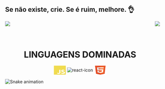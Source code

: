 ## Se não existe, crie. Se é ruim, melhore. 👌

<div>
  
  <img  height="180em" src="https://github-readme-stats.vercel.app/api?username=Arthuuralb&show_icons=true&theme=tokyonight&include_all_commits=true&count_private=true"/>
  <img align="right" height="155em" src="https://github-readme-stats.vercel.app/api/top-langs/?username=Arthuuralb&layout=compact&langs_count=16&theme=rose_pine"/>

  
  
</div>
<br>

<div  align="center"> 
  <div style="display: inline_block"><br>
    <img align="left" height="250"  >
    <h1 align="center"> LINGUAGENS DOMINADAS </h1>
    <img align="center" height="30" width="40" alt="js-icon"  src="https://raw.githubusercontent.com/devicons/devicon/master/icons/javascript/javascript-plain.svg">
    <img align="center" height="30" width="40" alt="react-icon" src="https://cdn.jsdelivr.net/gh/devicons/devicon/icons/python/python-original-wordmark.svg">
    <img align="center" height="30" width="40" alt="html-icon" src="https://raw.githubusercontent.com/devicons/devicon/master/icons/html5/html5-original.svg">
   
   </div>
    
  
 
</div>
  
![Snake animation](https://github.com/LuigiGF/LuigiGF/blob/output/github-contribution-grid-snake.svg)
